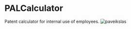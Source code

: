 # PALCalculator
Patent calculator for internal use of employees.
![paveikslas](https://user-images.githubusercontent.com/5388554/199600752-50cf10bf-92ab-4049-925f-17153982d23d.png)
